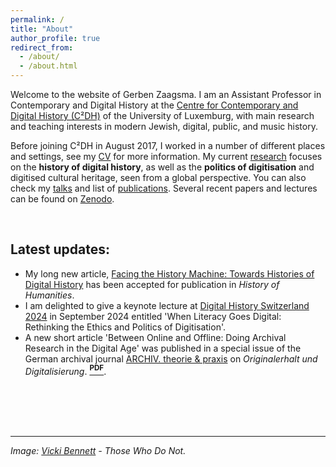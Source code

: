 ```yaml
---
permalink: /
title: "About"
author_profile: true
redirect_from: 
  - /about/
  - /about.html
---
```


Welcome to the website of Gerben Zaagsma. I am an Assistant Professor in Contemporary and Digital History at the [Centre for Contemporary and Digital History (C²DH)](https://www.c2dh.uni.lu/) of the University of Luxemburg, with main research and teaching interests in modern Jewish, digital, public, and music history.

Before joining C²DH in August 2017, I worked in a number of different places and settings, see my [CV](/cv/) for more information. My current [research](/research/) focuses on the **history of digital history**, as well as the **politics of digitisation** and digitised cultural heritage, seen from a global perspective. You can also check my [talks](/talks) and list of [publications](/publications). Several recent papers and lectures can be found on [Zenodo](https://zenodo.org/search?q=zaagsma&l=list&p=1&s=10&sort=newest).

<br/>

## Latest updates:
* My long new article, [Facing the History Machine: Towards Histories of Digital History](https://orbilu.uni.lu/handle/10993/61381) has been accepted for publication in _History of Humanities_.
* I am delighted to give a keynote lecture at [Digital History Switzerland 2024](https://conferences.unibas.ch/frontend/index.php?folder_id=234) in September 2024 entitled 'When Literacy Goes Digital: Rethinking the Ethics and Politics of Digitisation'.
* A new short article 'Between Online and Offline: Doing Archival Research in the Digital Age' was published in a special issue of the German archival journal [ARCHIV. theorie & praxis](https://www.archive.nrw.de/landesarchiv-nrw/ueber-uns/archiv-theorie-praxis) on _Originalerhalt und Digitalisierung_. **[<sup>PDF</sup>](https://orbilu.uni.lu/handle/10993/60512)**.



<br/>
<br/>
<br/>
<br/>

--- 

_Image: [Vicki Bennett](https://peoplelikeus.org/) - Those Who Do Not._